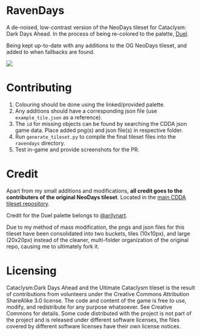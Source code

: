 # RavenDays
A de-noised, low-contrast version of the NeoDays tileset for Cataclysm: Dark Days Ahead. In the process of being re-colored to the palette, [Duel](https://lospec.com/palette-list/duel). 

Being kept up-to-date with any additions to the OG NeoDays tileset, and added to when fallbacks are found.

![](https://i.imgur.com/IgSGZNd.png?raw=true)

# Contributing 
1. Colouring should be done using the linked/provided palette.
2. Any additions should have a corresponding json file (use `example_tile.json` as a reference).
3. The `id` for missing objects can be found by searching the CDDA json game data. Place added png(s) and json file(s) in respective folder. 
4. Run `generate_tileset.py` to compile the final tileset files into the `ravendays` directory. 
5. Test in-game and provide screenshots for the PR.

# Credit
Apart from my small additions and modifications, **all credit goes to the contributers of the original NeoDays tileset**. Located in the [main CDDA tileset repository](https://github.com/I-am-Erk/CDDA-Tilesets).

Credit for the Duel palette belongs to [@arilynart](https://lospec.com/arilynart).

Due to my method of mass modification, the pngs and json files for this tileset have been consolidated into two buckets, tiles (10x10px), and large (20x20px) instead of the cleaner, multi-folder organization of the original repo, causing me to ultimately fork it.

# Licensing
Cataclysm:Dark Days Ahead and the Ultimate Cataclysm tileset is the result of contributions from volunteers under the Creative Commons Attribution ShareAlike 3.0 license. The code and content of the game is free to use, modify, and redistribute for any purpose whatsoever. See Creative Commons for details. Some code distributed with the project is not part of the project and is released under different software licenses, the files covered by different software licenses have their own license notices.
